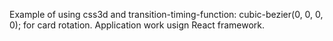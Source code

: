 Example of using css3d and transition-timing-function: cubic-bezier(0, 0, 0, 0); for card rotation.
Application work usign React framework.
